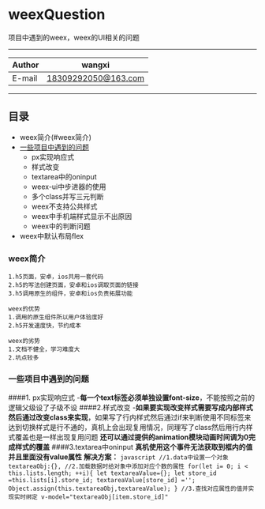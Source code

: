 # weexQuestion
项目中遇到的weex，weex的UI相关的问题
***

|Author|wangxi|
|---|---
|E-mail|18309292050@163.com


***
## 目录
* weex简介(#weex简介)
* [一些项目中遇到的问题](#一些项目中遇到的问题)
    * px实现响应式
    * 样式改变
    * textarea中的oninput
    * weex-ui中步进器的使用
    * 多个class并写三元判断
    * weex不支持公共样式
    * weex中手机端样式显示不出原因
    * weex中的判断问题
* weex中默认布局flex

### weex简介
```
1.h5页面，安卓，ios共用一套代码
2.h5的写法创建页面，安卓和ios调取页面的链接
3.h5调用原生的组件，安卓和ios负责拓展功能

weex的优势
1.调用的原生组件所以用户体验度好
2.h5开发速度快，节约成本

weex的劣势
1.文档不健全，学习难度大
2.坑点较多
```
### 一些项目中遇到的问题

####1. px实现响应式
     -**每一个text标签必须单独设置font-size**，不能按照之前的逻辑父级设了子级不设
####2.样式改变
     -**如果要实现改变样式需要写成内部样式然后通过改变class来实现**，如果写了行内样式然后通过if来判断使用不同标签来达到切换样式是行不通的，真机上会出现复用情况，同理写了class然后用行内样式覆盖也是一样出现复用问题
     **还可以通过提供的animation模块动画时间调为0完成样式的覆盖**
####3.textarea中oninput
     **真机使用这个事件无法获取到框内的值并且里面没有value属性**
     **解决方案：**
     ```javascript
     //1.data中设置一个对象
     textareaObj:{},
     //2.加载数据时给对象中添加对应个数的属性
     for(let i= 0; i < this.lists.length; ++i){
         let textareaValue={};
         let store_id =this.lists[i].store_id;
         textareaValue[store_id] ='';
         Object.assign(this.textareaObj,textareaValue);
     }
     //3.查找对应属性的值并实现实时绑定
     v-model="textareaObj[item.store_id]"
     ```
